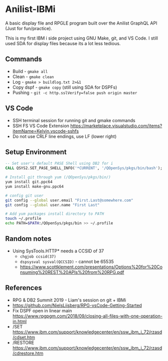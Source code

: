 # Anilist-IBMi


A basic display file and RPGLE program built over the Anilist GraphQL API (Just for fun/practice).


This is my first IBM i side project using GNU Make, git, and VS Code.
I still used SDA for display files because its a lot less tedious.


## Commands
* Build - ```gmake all```
* Clean - ```gmake clean```
* Log - ```gmake > buildlog.txt 2>&1```
* Copy dspf - ```gmake copy``` (still using SDA for DSPFs)
* Pushing - ```git -c http.sslVerify=false push origin master```


## VS Code
* SSH terminal session for running git and gmake commands
* SSH FS VS Code Extension https://marketplace.visualstudio.com/items?itemName=Kelvin.vscode-sshfs
* Do not use CRLF line endings, use LF (lower right)


## Setup Environment 
```sql
-- Set user's default PASE Shell using DB2 for i
CALL QSYS2.SET_PASE_SHELL_INFO('*CURRENT', '/QOpenSys/pkgs/bin/bash');
```

```bash
# Install git through yum (/QOpenSys/pkgs/bin/)
yum install git.ppc64
yum install make-gnu.ppc64

# config git user
git config --global user.email "First.Last@somewhere.com"
git config --global user.name "First Last"

# Add yum packages install directory to PATH
touch ~/.profile
echo PATH=$PATH:/QOpenSys/pkgs/bin >> ~/.profile
```


## Random notes
* Using SysTools.HTTP* needs a CCSID of 37
  * ```chgjob ccsid(37)```
  * ```dspsysval sysval(QCCSID)``` - cannot be 65535
  * https://www.scottklement.com/presentations/Options%20for%20Consuming%20REST%20APIs%20from%20RPG.pdf


## References
* RPG & DB2 Summit 2019 - Liam's session on git + IBMi
* https://github.com/NielsLiisberg/RPG-vsCode-Getting-Started
* Fix DSPF open in linear main https://www.rpgpgm.com/2018/09/closing-all-files-with-one-operation-in.html
* /SET https://www.ibm.com/support/knowledgecenter/en/ssw_ibm_i_72/rzasd/cdset.htm
* /RESTORE https://www.ibm.com/support/knowledgecenter/en/ssw_ibm_i_72/rzasd/cdrestore.htm